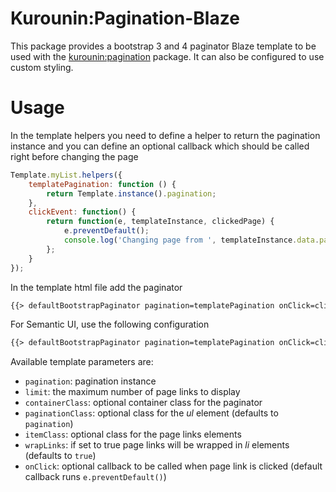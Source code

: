 Kurounin:Pagination-Blaze
=================

This package provides a bootstrap 3 and 4 paginator Blaze template to be used with the [kurounin:pagination](https://atmospherejs.com/kurounin/pagination) package. It can also be configured to use custom styling.

# Usage
In the template helpers you need to define a helper to return the pagination instance and you can define an optional callback which should be called right before changing the page
```js
Template.myList.helpers({
    templatePagination: function () {
        return Template.instance().pagination;
    },
    clickEvent: function() {
        return function(e, templateInstance, clickedPage) {
            e.preventDefault();
            console.log('Changing page from ', templateInstance.data.pagination.currentPage(), ' to ', clickedPage);
        };
    }
});
```

In the template html file add the paginator
```html
{{> defaultBootstrapPaginator pagination=templatePagination onClick=clickEvent limit=10 containerClass="text-center"}}
```

For Semantic UI, use the following configuration
```html
{{> defaultBootstrapPaginator pagination=templatePagination onClick=clickEvent limit=10 paginationClass="ui pagination menu" itemClass="item" wrapLinks=false}}
```

Available template parameters are:
* `pagination`: pagination instance
* `limit`: the maximum number of page links to display
* `containerClass`: optional container class for the paginator
* `paginationClass`: optional class for the *ul* element (defaults to `pagination`)
* `itemClass`: optional class for the page links elements
* `wrapLinks`: if set to true page links will be wrapped in *li* elements (defaults to `true`)
* `onClick`: optional callback to be called when page link is clicked (default callback runs `e.preventDefault()`)